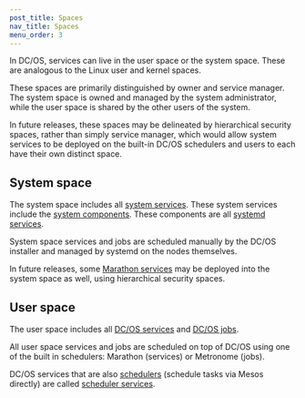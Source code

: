 ```yaml
---
post_title: Spaces
nav_title: Spaces
menu_order: 3
---
```


In DC/OS, services can live in the user space or the system space. These are analogous to the Linux user and kernel spaces.

These spaces are primarily distinguished by owner and service manager. The system space is owned and managed by the system administrator, while the user space is shared by the other users of the system.

In future releases, these spaces may be delineated by hierarchical security spaces, rather than simply service manager, which would allow system services to be deployed on the built-in DC/OS schedulers and users to each have their own distinct space.

## System space

The system space includes all [system services](/docs/1.9/overview/concepts/#system-service). These system services include the [system components](/docs/1.9/overview/architecture/components/). These components are all [systemd services](/docs/1.9/overview/concepts/#systemd-service).

System space services and jobs are scheduled manually by the DC/OS installer and managed by systemd on the nodes themselves.

In future releases, some [Marathon services](/docs/1.9/overview/concepts/#marathon-service) may be deployed into the system space as well, using hierarchical security spaces.

## User space

The user space includes all [DC/OS services](/docs/1.9/overview/concepts/#user-service) and [DC/OS jobs](/docs/1.9/overview/concepts/#dcos-job).

All user space services and jobs are scheduled on top of DC/OS using one of the built in schedulers: Marathon (services) or Metronome (jobs).

DC/OS services that are also [schedulers](/docs/1.9/overview/concepts/#dcos-scheduler) (schedule tasks via Mesos directly) are called [scheduler services](/docs/1.9/overview/concepts/#dcos-scheduler-service).
